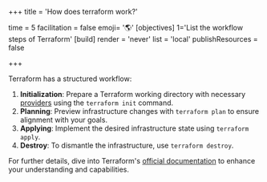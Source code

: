 +++
title = 'How does terraform work?'

time = 5
facilitation = false
emoji= '🌎'
[objectives]
    1='List the workflow steps of Terraform'
[build]
  render = 'never'
  list = 'local'
  publishResources = false

+++

Terraform has a structured workflow:

1. **Initialization**: Prepare a Terraform working directory with necessary [providers](https://developer.hashicorp.com/terraform/language/providers/configuration) using the `terraform init` command.
2. **Planning**: Preview infrastructure changes with `terraform plan` to ensure alignment with your goals.
3. **Applying**: Implement the desired infrastructure state using `terraform apply`.
4. **Destroy**: To dismantle the infrastructure, use `terraform destroy`.

For further details, dive into Terraform's [official documentation](https://developer.hashicorp.com/terraform/docs) to enhance your understanding and capabilities.
